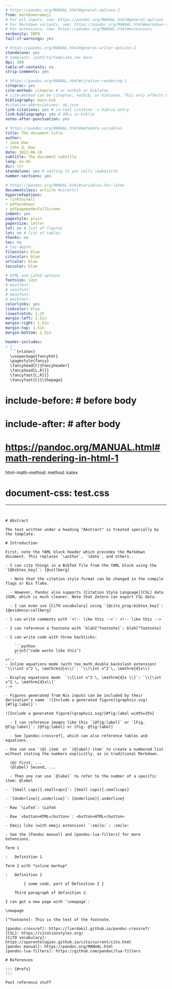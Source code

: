 ```yaml
---
# https://pandoc.org/MANUAL.html#general-options-1
from: markdown+emoji
# For all inputs, see: https://pandoc.org/MANUAL.html#general-options
# For Markdown variants, see: https://pandoc.org/MANUAL.html#markdown-variants
# For extensions, see: https://pandoc.org/MANUAL.html#extensions
verbosity: INFO
fail-if-warnings: yes

# https://pandoc.org/MANUAL.html#general-writer-options-1
standalone: yes
# template: /path/to/template.tex here
dpi: 300
table-of-contents: no
strip-comments: yes

# https://pandoc.org/MANUAL.html#citation-rendering-1
citeproc: yes
cite-method: citeproc # or natbib or biblatex
# cite-method can be citeproc, natbib, or biblatex. This only affects LaTeX output. If you want to use citeproc to format citations, you should also set ‘citeproc: true’.
bibliography: main.bib
#citation-abbreviations: ab.json
link-citations: yes # in-text citation -> biblio entry
link-bibliography: yes # URLs in biblio
notes-after-punctuation: yes

# https://pandoc.org/MANUAL.html#metadata-variables
title: The document title
author:
- Jane Doe
- John Q. Doe
date: 2022-06-18
subtitle: The document subtitle
lang: en-US
dir: ltr
standalone: yes # setting to yes calls \maketitle
number-sections: yes

# https://pandoc.org/MANUAL.html#variables-for-latex
documentclass: article #scrartcl
hyperrefoptions:
- linktoc=all
- pdfwindowui
- pdfpagemode=FullScreen
indent: yes
pagestyle: plain
papersize: letter
lof: no # list of figures
lot: no # list of tables
thanks: no
toc: no
# toc-depth: 
filecolor: blue
citecolor: blue
urlcolor: blue
toccolor: blue

# HTML and LaTeX options
fontsize: 12pt
# mainfont: 
# sansfont:
# monofont:
# mathfont:
colorlinks: yes
linkcolor: blue
linestretch: 1.25
margin-left: 1.5in
margin-right: 1.5in
margin-top: 1.5in
margin-bottom: 1.5in

header-includes:
- |
  ```{=latex}
  \usepackage{fancyhdr}
  \pagestyle{fancy}
  \fancyhead[C]{Fancyheader}
  \fancyhead[L,R]{}
  \fancyfoot[L,R]{}
  \fancyfoot[C]{\thepage}
  ```
# include-before: # before body
# include-after: # after body

# https://pandoc.org/MANUAL.html#math-rendering-in-html-1
html-math-method:
  method: katex
# document-css: test.css

---
```


# Abstract

The text written under a heading "Abstract" is treated specially by the template.

# Introduction

First, note the YAML block header which precedes the Markdown document. This replaces `\author`, `\date`, and others.

- I can cite things in a BibTeX file from the YAML block using the `[@bibtex_key]`: [@collberg]

  - Note that the citation style format can be changed in the compile flags or Nix flake.

  - However, Pandoc also supports [Citation Style Language][CSL] data JSON, which is much cleaner. Note that Zotero can export CSL data.

  - I can even use [CiTO vocabulary] using `[@cito_prop:bibtex_key]`: [@evidence:collberg]

- I can write comments with `<!-- like this -->`: <!-- like this -->

- I can reference a footnote with `blah[^footnote]`: blah[^footnote]

- I can write code with three backticks:

    ```python
    print("code works like this")
    ```
<!--
- Inline equations mode (with tex_math_double_backslash extension)  `\\(\int x^2 \, \mathrm{d}x\\)`: `\\(\int x^2 \, \mathrm{d}x\\)`

- Display equations mode  `\\[\int x^2 \, \mathrm{d}x \\]`: `\\[\int x^2 \, \mathrm{d}x\\]`
-->

- Figures generated from Nix inputs can be included by their derivation's name `![Include a generated figure](graphviz.svg){#fig:label}`:

![Include a generated figure](graphviz.svg){#fig:label width=25%}

  - I can reference images like this `[@fig:label]` or `[Fig. @fig:label]`: [@fig:label] or [Fig. @fig:label]

  - See [pandoc-crossref], which can also reference tables and equations.

- One can use `(@) item` or `(@label) item` to create a numbered list without stating the numbers explicitly, as in traditional Markdown.

  (@) First, ...
  (@label) Second, ...

  - Then one can use `@label` to refer to the number of a specific item: @label

- `[Small caps]{.smallcaps}`: [Small caps]{.smallcaps}

- `[Underline]{.underline}`: [Underline]{.underline}

- Raw `\LaTeX`: \LaTeX

- Raw `<button>HTML</button>`: <button>HTML</button>

- Emoji like (with emoji extension) `:smile:`: :smile:

- See the [Pandoc manual] and [pandoc-lua-filters] for more extensions.

Term 1

:   Definition 1

Term 2 with *inline markup*

:   Definition 2

        { some code, part of Definition 2 }

    Third paragraph of definition 2.

I can get a new page with `\newpage`:

\newpage

[^footnote]: This is the text of the footnote.

[pandoc-crossref]: https://lierdakil.github.io/pandoc-crossref/
[CSL]: https://citationstyles.org/
[CiTO vocabulary]: https://sparontologies.github.io/cito/current/cito.html
[pandoc manual]: https://pandoc.org/MANUAL.html
[pandoc-lua-filters]: https://github.com/pandoc/lua-filters

# References

::: {#refs}
:::

Post reference stuff
